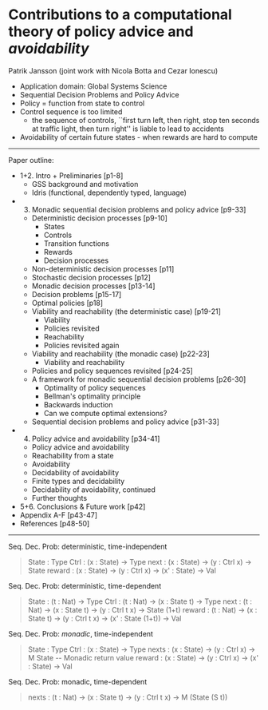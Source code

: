 # Contributions to a computational theory of policy advice and *avoidability*

Patrik Jansson (joint work with Nicola Botta and Cezar Ionescu)

* Application domain: Global Systems Science
* Sequential Decision Problems and Policy Advice
* Policy = function from state to control
* Control sequence is too limited
    * the sequence of controls, ``first turn left, then right, stop ten seconds at traffic light, then turn right'' is liable to lead to accidents
* Avoidability of certain future states - when rewards are hard to compute

----

Paper outline:

* 1+2. Intro + Preliminaries                                [p1-8]
    * GSS background and motivation
    * Idris (functional, dependently typed, language)
* 3. Monadic sequential decision problems and policy advice [p9-33]
    * Deterministic decision processes                      [p9-10]
	    * States
		* Controls
		* Transition functions
		* Rewards
		* Decision processes
	* Non-deterministic decision processes                  [p11]
	* Stochastic decision processes                         [p12]
	* Monadic decision processes                            [p13-14]
	* Decision problems                                     [p15-17]
    * Optimal policies                                      [p18]
	* Viability and reachability (the deterministic case)   [p19-21]
	    * Viability
		* Policies revisited
		* Reachability
		* Policies revisited again
	* Viability and reachability (the monadic case)         [p22-23]
	    * Viability and reachability
	* Policies and policy sequences revisited               [p24-25]
	* A framework for monadic sequential decision problems  [p26-30]
     	* Optimality of policy sequences
		* Bellman's optimality principle
		* Backwards induction
		* Can we compute optimal extensions?
    * Sequential decision problems and policy advice        [p31-33]
* 4. Policy advice and avoidability                         [p34-41]
    * Policy advice and avoidability
    * Reachability from a state
    * Avoidability
    * Decidability of avoidability
    * Finite types and decidability
    * Decidability of avoidability, continued
    * Further thoughts
* 5+6. Conclusions & Future work                            [p42]
* Appendix A-F                                              [p43-47]
* References                                                [p48-50]

----------------

Seq. Dec. Prob: deterministic, time-independent

> State  : Type
> Ctrl   : (x : State) -> Type
> next   : (x : State) -> (y : Ctrl x) -> State
> reward : (x : State) -> (y : Ctrl x) -> (x' : State) -> Val

Seq. Dec. Prob: deterministic, time-dependent

> State  : (t : Nat) -> Type
> Ctrl   : (t : Nat) -> (x : State t) -> Type
> next   : (t : Nat) -> (x : State t) -> (y : Ctrl t x) -> State (1+t)
> reward : (t : Nat) -> (x : State t) -> (y : Ctrl t x) -> (x' : State (1+t)) -> Val

Seq. Dec. Prob: *monadic*, time-independent

> State  : Type
> Ctrl   : (x : State) -> Type
> nexts  : (x : State) -> (y : Ctrl x) -> M State   -- Monadic return value
> reward : (x : State) -> (y : Ctrl x) -> (x' : State) -> Val

Seq. Dec. Prob: monadic, time-dependent

> nexts : (t : Nat) -> (x : State t) -> (y : Ctrl t x) -> M (State (S t))
